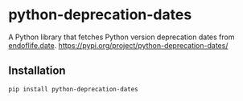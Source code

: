 # python-deprecation-dates

A Python library that fetches Python version deprecation dates from [endoflife.date](https://endoflife.date).
https://pypi.org/project/python-deprecation-dates/

## Installation

```bash
pip install python-deprecation-dates

